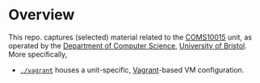 # Overview

<!--- -------------------------------------------------------------------- --->

This repo. captures (selected) material related to the
[COMS10015](https://www.bris.ac.uk/unit-programme-catalogue/UnitDetails.jsa?unitCode=COMS10015)
unit, as operated by the
[Department of Computer Science](https://www.cs.bris.ac.uk),
[University of Bristol](https://www.bristol.ac.uk).
More specifically, 

- [`./vagrant`](./vagrant)
  houses
  a unit-specific,
  [Vagrant](https://www.vagrantup.com)-based 
  VM configuration.

<!--- -------------------------------------------------------------------- --->
